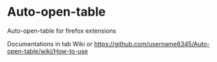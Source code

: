 # Auto-open-table
Auto-open-table for firefox extensions

Documentations in tab Wiki or 
https://github.com/username6345/Auto-open-table/wiki/How-to-use
